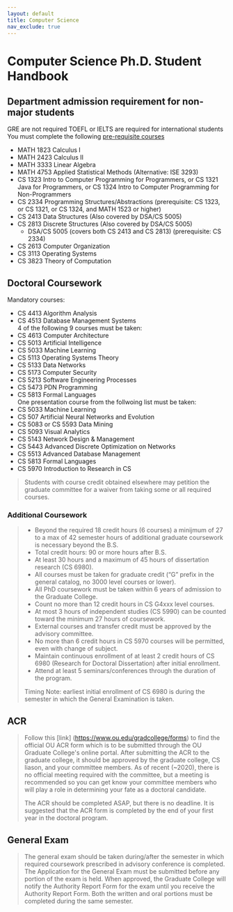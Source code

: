 ```yaml
---
layout: default
title: Computer Science
nav_exclude: true
---
```

# Computer Science Ph.D. Student Handbook

## Department admission requirement for non-major students
GRE are not required
TOEFL or IELTS are required for international students 
You must complete the following [pre-requisite courses](http://www.ou.edu/coe/cs/apply)
  * MATH 1823 Calculus I
  * MATH 2423 Calculus II
  * MATH 3333 Linear Algebra
  * MATH 4753 Applied Statistical Methods (Alternative: ISE 3293)
  * CS 1323 Intro to Computer Programming for Programmers, or CS 1321 Java for Programmers, or CS 1324 Intro to Computer Programming for Non-Programmers
  * CS 2334 Programming Structures/Abstractions (prerequisite: CS 1323, or CS 1321, or CS 1324, and MATH 1523 or higher)
  * CS 2413 Data Structures (Also covered by DSA/CS 5005)
  * CS 2813 Discrete Structures (Also covered by DSA/CS 5005)
     * DSA/CS 5005 (covers both CS 2413 and CS 2813) (prerequisite: CS 2334)
  * CS 2613 Computer Organization
  * CS 3113 Operating Systems
  * CS 3823 Theory of Computation

## Doctoral Coursework

Mandatory courses:
- CS 4413 Algorithm Analysis
- CS 4513 Database Management Systems <br> 
4 of the following 9 courses must be taken:
- CS 4613 Computer Architecture
- CS 5013 Artificial Intelligence
- CS 5033 Machine Learning
- CS 5113 Operating Systems Theory
- CS 5133 Data Networks
- CS 5173 Computer Security
- CS 5213 Software Engineering Processes
- CS 5473 PDN Programming
- CS 5813 Formal Languages <br>
One presentation course from the follwoing list must be taken:
- CS 5033 Machine Learning
- CS 507 Artificial Neural Networks and Evolution
- CS 5083 or CS 5593 Data Mining
- CS 5093 Visual Analytics
- CS 5143 Network Design & Management
- CS 5443 Advanced Discrete Optimization on Networks
- CS 5513 Advanced Database Management
- CS 5813 Formal Languages
- CS 5970 Introduction to Research in CS <br>
> Students with course credit obtained elsewhere may petition the graduate committee for a waiver from taking some or all required courses. 

### Additional Coursework
> 
> - Beyond the required 18 credit hours (6 courses) a minijmum of 27 to a max of 42 semester hours of additional graduate coursework is necessary beyond the B.S.
> - Total credit hours: 90 or more hours after B.S.
> - At least 30 hours and a maximum of 45 hours of dissertation research (CS 6980).
> - All courses must be taken for graduate credit (“G” prefix in the general catalog, no 3000 level courses or lower).
> - All PhD coursework must be taken within 6 years of admission to the Graduate College.
> - Count no more than 12 credit hours in CS G4xxx level courses.
> - At most 3 hours of independent studies (CS 5990) can be counted toward the minimum 27 hours of coursework.
> - External courses and transfer credit must be approved by the advisory committee.
> - No more than 6 credit hours in CS 5970 courses will be permitted, even with change of subject.
> - Maintain continuous enrollment of at least 2 credit hours of CS 6980 (Research for Doctoral Dissertation) after initial enrollment.
> - Attend at least 5 seminars/conferences through the duration of the program. 
>
> Timing Note: earliest initial enrollment of CS 6980 is during the semester in which the General Examination is taken.

## ACR
>
> Follow this [link] (https://www.ou.edu/gradcollege/forms) to find the official OU ACR form which is to be submitted through the OU Graduate College's online portal. After submitting the ACR to the graduate college, it should be approved by the graduate college, CS liason, and your committee members. As of recent (~2020), there is no official meeting required with the committee, but a meeting is recommended so you can get know your committee members who will play a role in determining your fate as a doctoral candidate. 
>
> The ACR should be completed ASAP, but there is no deadline. It is suggested that the ACR form is completed by the end of your first year in the doctoral program. 

## General Exam
>
> The general exam should be taken during/after the semester in which required coursework prescribed in advisory conference is completed. The Application for the General Exam must be submitted before any portion of the exam is held. When approved, the Graduate College will notify the Authority Report Form for the exam until you receive the Authority Report Form. Both the written and oral portions must be completed during the same semester. 
